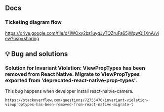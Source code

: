 ## Docs

### Ticketing diagram flow
https://drive.google.com/file/d/1WOxy2bz1uyqJyTQZruFa65jWqwQI1XnA/view?usp=sharing


## 💡 Bug and solutions

### Solution for Invariant Violation: ViewPropTypes has been removed from React Native. Migrate to ViewPropTypes exported from 'deprecated-react-native-prop-types'.
This bug happens when developer install react-naitve-camera.

```https://stackoverflow.com/questions/72755476/invariant-violation-viewproptypes-has-been-removed-from-react-native-migrate-t```
